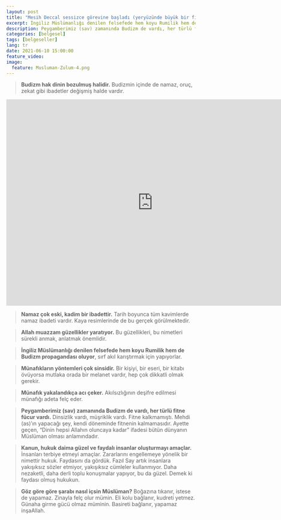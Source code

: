 ```yaml
---
layout: post
title: "Mesih Deccal sessizce görevine başladı (yeryüzünde büyük bir fitne ve bozgunculuk)"
excerpt: İngiliz Müslümanlığı denilen felsefede hem koyu Rumilik hem de Budizm propagandası oluyor, sırf akıl karıştırmak için yapıyorlar.
description: Peygamberimiz (sav) zamanında Budizm de vardı, her türlü fitne fücur vardı. Dinsizlik vardı, müşriklik vardı. Fitne kalkmamıştı. Mehdi (as)’ın yapacağı şey, kendi döneminde fitnenin kalmamasıdır. Ayette geçen, “Dinin hepsi Allahın oluncaya kadar” ifadesi bütün dünyanın Müslüman olması anlamındadır. 
categories: [belgesel]
tags: [belgeseller]
lang: tr
date: 2021-06-10 15:00:00
feature_video: 
image:
  feature: Musluman-Zulum-4.png
---
```


> **Budizm hak dinin bozulmuş halidir.** Budizmin içinde de namaz, oruç, zekat gibi ibadetler değişmiş halde vardır.

<div class="responsive-wrap">
<iframe src="https://e.pcloud.link/publink/show?code=XZ8aBVZHbRVCQywmhuqyvk93y84KpOwNGdk" scrolling="no" frameborder="0"  width="780" height="550" allowfullscreen="true" webkitallowfullscreen="true" mozallowfullscreen="true"></iframe>
</div>

> **Namaz çok eski, kadim bir ibadettir.** Tarih boyunca tüm kavimlerde namaz ibadeti vardır. Kaya resimlerinde de bu gerçek görülmektedir.

> **Allah muazzam güzellikler yaratıyor.** Bu güzellikleri, bu nimetleri sürekli anmak, anlatmak önemlidir.

> **İngiliz Müslümanlığı denilen felsefede hem koyu Rumilik hem de Budizm propagandası oluyor**, sırf akıl karıştırmak için yapıyorlar.

> **Münafıkların yöntemleri çok sinsidir.** Bir kişiyi, bir eseri, bir kitabı övüyorsa mutlaka orada bir melanet vardır, hep çok dikkatli olmak gerekir.

> **Münafık yakalandıkça acı çeker.** Akılsızlığının deşifre edilmesi münafığı adeta felç eder.

> **Peygamberimiz (sav) zamanında Budizm de vardı, her türlü fitne fücur vardı.** Dinsizlik vardı, müşriklik vardı. Fitne kalkmamıştı. Mehdi (as)’ın yapacağı şey, kendi döneminde fitnenin kalmamasıdır. Ayette geçen, “Dinin hepsi Allahın oluncaya kadar” ifadesi bütün dünyanın Müslüman olması anlamındadır.

> **Kanun, hukuk daima güzel ve faydalı insanlar oluşturmayı amaçlar.** İnsanları terbiye etmeyi amaçlar. Zararlarını engellemeye yönelik bir nimettir hukuk. Faydasını da gördük. Fazıl Say artık insanlara yakışıksız sözler etmiyor, yakışıksız cümleler kullanmıyor. Daha nezaketli, daha derli toplu konuşmalar yapıyor, bu da güzel. Demek ki faydası olmuş hukukun.

> **Göz göre göre şarabı nasıl içsin Müslüman?** Boğazına tıkanır, istese de yapamaz. Zinayla felç olur mümin. Eli kolu bağlanır, kudreti yetmez. Günaha girme gücü olmaz müminin. Basireti bağlanır, yapamaz inşaAllah.


